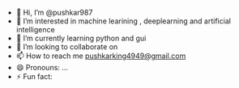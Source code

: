 - 👋 Hi, I’m @pushkar987
- 👀 I’m interested in machine learining , deeplearning and artificial intelligence
- 🌱 I’m currently learning python and gui 
- 💞️ I’m looking to collaborate on
- 📫 How to reach me pushkarking4949@gmail.com
- 😄 Pronouns: ...
- ⚡ Fun fact:

<!---
pushkar987/pushkar987 is a ✨ special ✨ repository because its `README.md` (this file) appears on your GitHub profile.
You can click the Preview link to take a look at your changes.
--->
